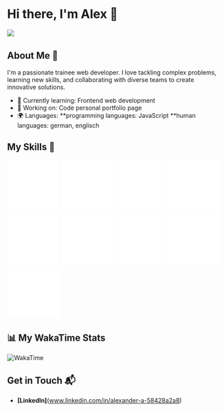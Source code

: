 # Hi there, I'm Alex 👋

![](https://github-readme-stats.vercel.app/api/top-langs/?username=AlexanderAlbrecht1&theme=dark&hide_border=false&include_all_commits=false&count_private=false&layout=compact)

## About Me 🚀

I'm a passionate trainee web developer. 
I love tackling complex problems, learning new skills, and collaborating with diverse teams to create innovative solutions.

- 🌱 Currently learning: Frontend web development 
- 🔭 Working on: Code personal portfolio page
- 🌍 Languages: **programming languages: JavaScript  **human languages: german, englisch

## My Skills 🧠

![Angular](https://github.com/AlexanderAlbrecht1/Portfolio/blob/main/src/assets/img/icons_skillset/angular.svg)
![TypeScript](https://github.com/AlexanderAlbrecht1/Portfolio/blob/main/src/assets/img/icons_skillset/typescript.svg)
![Material Design](https://github.com/AlexanderAlbrecht1/Portfolio/blob/main/src/assets/img/icons_skillset/material-design.svg)
![HTML](https://github.com/AlexanderAlbrecht1/Portfolio/blob/main/src/assets/img/icons_skillset/html.svg)
![CSS](https://github.com/AlexanderAlbrecht1/Portfolio/blob/main/src/assets/img/icons_skillset/css.svg)
![JavaScript](https://github.com/AlexanderAlbrecht1/Portfolio/blob/main/src/assets/img/icons_skillset/javascript.svg)
![Firebase](https://github.com/AlexanderAlbrecht1/Portfolio/blob/main/src/assets/img/icons_skillset/firebase.svg)
![Git](https://github.com/AlexanderAlbrecht1/Portfolio/blob/main/src/assets/img/icons_skillset/git.svg)
![Rest-Api](https://github.com/AlexanderAlbrecht1/Portfolio/blob/main/src/assets/img/icons_skillset/rest_api.svg)

## 📊 My WakaTime Stats
![WakaTime](https://wakatime.com/@65c5bf40-a2e3-46ca-978a-87ade5f35500)


## Get in Touch 📬

- **[LinkedIn]**(www.linkedin.com/in/alexander-a-58428a2a8)



